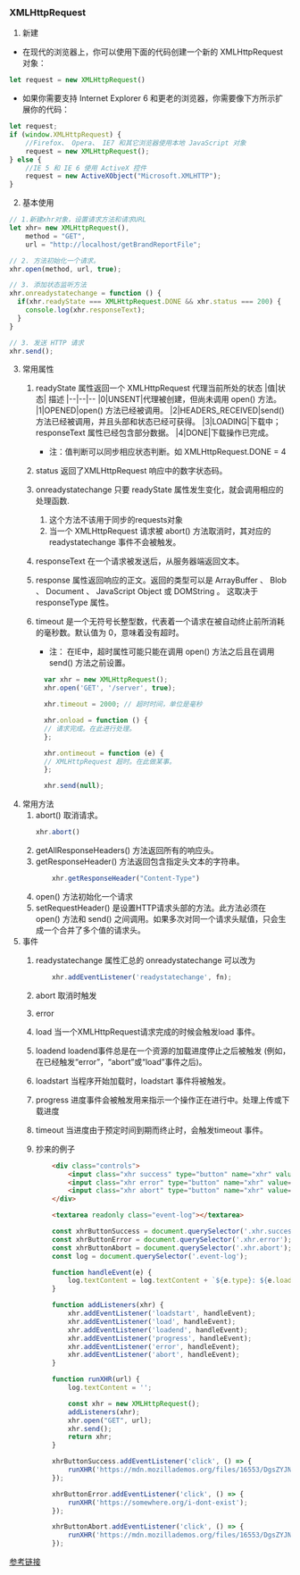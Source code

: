 ### XMLHttpRequest

1. 新建
* 在现代的浏览器上，你可以使用下面的代码创建一个新的 XMLHttpRequest 对象：
```js
let request = new XMLHttpRequest()
```

* 如果你需要支持 Internet Explorer 6 和更老的浏览器，你需要像下方所示扩展你的代码：
```js
let request;
if (window.XMLHttpRequest) {
    //Firefox、 Opera、 IE7 和其它浏览器使用本地 JavaScript 对象
    request = new XMLHttpRequest();
} else {
    //IE 5 和 IE 6 使用 ActiveX 控件
    request = new ActiveXObject("Microsoft.XMLHTTP");
}
```

2. 基本使用

```js
// 1.新建xhr对象，设置请求方法和请求URL
let xhr= new XMLHttpRequest(),
    method = "GET",
    url = "http://localhost/getBrandReportFile";

// 2. 方法初始化一个请求。
xhr.open(method, url, true);

// 3. 添加状态监听方法
xhr.onreadystatechange = function () {
  if(xhr.readyState === XMLHttpRequest.DONE && xhr.status === 200) {
    console.log(xhr.responseText);
  }
}

// 3. 发送 HTTP 请求
xhr.send();
```

3. 常用属性
   1. readyState  属性返回一个 XMLHttpRequest  代理当前所处的状态
        |值|状态| 描述
        |--|--|--
        |0|UNSENT|代理被创建，但尚未调用 open() 方法。
        |1|OPENED|open() 方法已经被调用。
        |2|HEADERS_RECEIVED|send() 方法已经被调用，并且头部和状态已经可获得。
        |3|LOADING|下载中；responseText 属性已经包含部分数据。
        |4|DONE|下载操作已完成。

        * 注：值判断可以同步相应状态判断。如 XMLHttpRequest.DONE = 4
   2. status 返回了XMLHttpRequest 响应中的数字状态码。
   3. onreadystatechange 只要 readyState 属性发生变化，就会调用相应的处理函数. 
       1. 这个方法不该用于同步的requests对象
       2. 当一个 XMLHttpRequest 请求被 abort() 方法取消时，其对应的 readystatechange 事件不会被触发。
   4. responseText 在一个请求被发送后，从服务器端返回文本。
   5. response 属性返回响应的正文。返回的类型可以是 ArrayBuffer 、 Blob 、 Document 、 JavaScript Object 或 DOMString 。 这取决于 responseType 属性。
   6. timeout 是一个无符号长整型数，代表着一个请求在被自动终止前所消耗的毫秒数。默认值为 0，意味着没有超时。
      * 注： 在IE中，超时属性可能只能在调用 open() 方法之后且在调用 send() 方法之前设置。
      ```js
        var xhr = new XMLHttpRequest();
        xhr.open('GET', '/server', true);

        xhr.timeout = 2000; // 超时时间，单位是毫秒

        xhr.onload = function () {
        // 请求完成。在此进行处理。
        };

        xhr.ontimeout = function (e) {
        // XMLHttpRequest 超时。在此做某事。
        };

        xhr.send(null);
      ```
4. 常用方法
   1. abort() 取消请求。
        ```js
        xhr.abort()
        ```
   2. getAllResponseHeaders() 方法返回所有的响应头。
   3. getResponseHeader() 方法返回包含指定头文本的字符串。
        ```js
            xhr.getResponseHeader("Content-Type")
        ```
   4. open()  方法初始化一个请求
   5. setRequestHeader() 是设置HTTP请求头部的方法。此方法必须在  open() 方法和 send()   之间调用。如果多次对同一个请求头赋值，只会生成一个合并了多个值的请求头。
5. 事件
   1. readystatechange 属性汇总的 onreadystatechange 可以改为
        ```js
            xhr.addEventListener('readystatechange', fn);
        ```
   2. abort 取消时触发
   3. error 
   4. load 当一个XMLHttpRequest请求完成的时候会触发load 事件。
   5. loadend loadend事件总是在一个资源的加载进度停止之后被触发 (例如，在已经触发“error”，“abort”或“load”事件之后)。
   6. loadstart 当程序开始加载时，loadstart 事件将被触发。
   7. progress 进度事件会被触发用来指示一个操作正在进行中。处理上传或下载进度
   8. timeout 当进度由于预定时间到期而终止时，会触发timeout 事件。
   9. 抄来的例子
        ```html
            <div class="controls">
                <input class="xhr success" type="button" name="xhr" value="Click to start XHR (success)" />
                <input class="xhr error" type="button" name="xhr" value="Click to start XHR (error)" />
                <input class="xhr abort" type="button" name="xhr" value="Click to start XHR (abort)" />
            </div>

            <textarea readonly class="event-log"></textarea>
        ```

        ```js
            const xhrButtonSuccess = document.querySelector('.xhr.success');
            const xhrButtonError = document.querySelector('.xhr.error');
            const xhrButtonAbort = document.querySelector('.xhr.abort');
            const log = document.querySelector('.event-log');

            function handleEvent(e) {
                log.textContent = log.textContent + `${e.type}: ${e.loaded} bytes transferred\n`;
            }

            function addListeners(xhr) {
                xhr.addEventListener('loadstart', handleEvent);
                xhr.addEventListener('load', handleEvent);
                xhr.addEventListener('loadend', handleEvent);
                xhr.addEventListener('progress', handleEvent);
                xhr.addEventListener('error', handleEvent);
                xhr.addEventListener('abort', handleEvent);
            }

            function runXHR(url) {
                log.textContent = '';

                const xhr = new XMLHttpRequest();
                addListeners(xhr);
                xhr.open("GET", url);
                xhr.send();
                return xhr;  
            }

            xhrButtonSuccess.addEventListener('click', () => {
                runXHR('https://mdn.mozillademos.org/files/16553/DgsZYJNXcAIPwzy.jpg');
            });

            xhrButtonError.addEventListener('click', () => {
                runXHR('https://somewhere.org/i-dont-exist');
            });

            xhrButtonAbort.addEventListener('click', () => {
                runXHR('https://mdn.mozillademos.org/files/16553/DgsZYJNXcAIPwzy.jpg').abort();
            });
        ```

        
[参考链接](https://developer.mozilla.org/en-US/docs/Web/API/XMLHttpRequest)